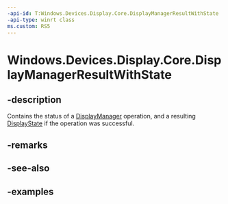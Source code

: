 ```yaml
---
-api-id: T:Windows.Devices.Display.Core.DisplayManagerResultWithState
-api-type: winrt class
ms.custom: RS5
---
```


<!-- Class syntax.
public class DisplayManagerResultWithState 
-->

# Windows.Devices.Display.Core.DisplayManagerResultWithState

## -description
Contains the status of a [DisplayManager](displaymanager.md) operation, and a resulting [DisplayState](displaystate.md) if the operation was successful.

## -remarks

## -see-also

## -examples
